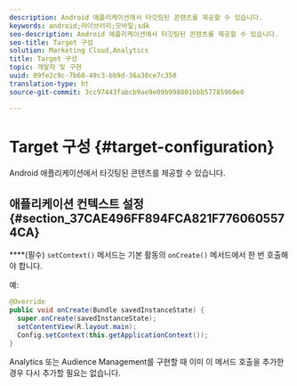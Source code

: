 ```yaml
---
description: Android 애플리케이션에서 타깃팅된 콘텐츠를 제공할 수 있습니다.
keywords: android;라이브러리;모바일;sdk
seo-description: Android 애플리케이션에서 타깃팅된 콘텐츠를 제공할 수 있습니다.
seo-title: Target 구성
solution: Marketing Cloud,Analytics
title: Target 구성
topic: 개발자 및 구현
uuid: 09fe2c9c-7b60-49c3-bb9d-36a30ce7c350
translation-type: ht
source-git-commit: 3cc97443fabcb9ae9e09b998801bbb57785960e0

---
```



# Target 구성 {#target-configuration}

Android 애플리케이션에서 타깃팅된 콘텐츠를 제공할 수 있습니다.

## 애플리케이션 컨텍스트 설정 {#section_37CAE496FF894FCA821F7760605574CA}

****(필수) `setContext()` 메서드는 기본 활동의 `onCreate()` 메서드에서 한 번 호출해야 합니다.

예:

```java
@Override 
public void onCreate(Bundle savedInstanceState) { 
  super.onCreate(savedInstanceState); 
  setContentView(R.layout.main); 
  Config.setContext(this.getApplicationContext()); 
}
```

Analytics 또는 Audience Management를 구현할 때 이미 이 메서드 호출을 추가한 경우 다시 추가할 필요는 없습니다.
